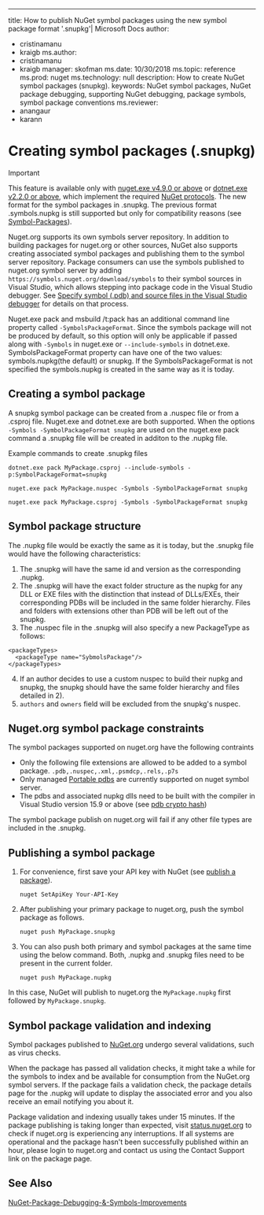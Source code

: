 ---
title: How to publish NuGet symbol packages using the new symbol package format '.snupkg'| Microsoft Docs
author:
- cristinamanu
- kraigb
ms.author:
- cristinamanu
- kraigb
manager: skofman
ms.date: 10/30/2018
ms.topic: reference
ms.prod: nuget
ms.technology: null
description: How to create NuGet symbol packages (snupkg).
keywords: NuGet symbol packages, NuGet package debugging, supporting NuGet debugging, package symbols, symbol package conventions
ms.reviewer:
- anangaur
- karann


# Creating symbol packages (.snupkg)
> [!Important]
> This feature is available only with [nuget.exe v4.9.0 or above](https://www.nuget.org/downloads) or [dotnet.exe v2.2.0 or above](https://www.microsoft.com/net/download/dotnet-core/2.2), which implement the required [NuGet protocols](../api/nuget-protocols.md).
> The new format for the symbol packages in .snupkg. The previous format .symbols.nupkg is still supported but only for compatibility reasons (see [Symbol-Packages](Symbol-Packages.md)).

Nuget.org supports its own symbols server repository. In addition to building packages for nuget.org or other sources, NuGet also supports creating associated symbol packages and publishing them to the symbol server repository.
Package consumers can use the symbols published to nuget.org symbol server by adding `https://symbols.nuget.org/download/symbols` to their symbol sources in Visual Studio, which allows stepping into package code in the Visual Studio debugger. See [Specify symbol (.pdb) and source files in the Visual Studio debugger](https://docs.microsoft.com/en-us/visualstudio/debugger/specify-symbol-dot-pdb-and-source-files-in-the-visual-studio-debugger?view=vs-2017) for details on that process.

Nuget.exe pack and msbuild /t:pack has an additional command line property called ```-SymbolsPackageFormat```. Since the symbols package will not be produced by default, so this option will only be applicable if passed along with ```-Symbols``` in nuget.exe or ```--include-symbols``` in dotnet.exe. SymbolsPackageFormat property can have one of the two values: symbols.nupkg(the default) or snupkg. If the SymbolsPackageFormat is not specified the symbols.nupkg is created in the same way as it is today.


## Creating a symbol package

A snupkg symbol package can be created from a .nuspec file or from a .csproj file. Nuget.exe and dotnet.exe are both supported. When the options ```-Symbols -SymbolPackageFormat snupkg``` are used on the nuget.exe pack command a .snupkg file will be created in additon to the .nupkg file.

Example commands to create .snupkg files
```
dotnet.exe pack MyPackage.csproj --include-symbols -p:SymbolPackageFormat=snupkg

nuget.exe pack MyPackage.nuspec -Symbols -SymbolPackageFormat snupkg

nuget.exe pack MyPackage.csproj -Symbols -SymbolPackageFormat snupkg
```

## Symbol package structure

The .nupkg file would be exactly the same as it is today, but the .snupkg file would have the following characteristics:

1) The .snupkg will have the same id and version as the corresponding .nupkg.
2) The .snupkg will have the exact folder structure as the nupkg for any DLL or EXE files with the distinction that instead of DLLs/EXEs, their corresponding PDBs will be included in the same folder hierarchy. Files and folders with extensions other than PDB will be left out of the snupkg.
3) The .nuspec file in the .snupkg will also specify a new PackageType as follows:
``` 
<packageTypes>
  <packageType name="SybmolsPackage"/>
</packageTypes>
```
4) If an author decides to use a custom nuspec to build their nupkg and snupkg, the snupkg should have the same folder hierarchy and files detailed in 2).
5) ```authors``` and ```owners``` field will be excluded from the snupkg's nuspec.


## Nuget.org symbol package constraints
The symbol packages supported on nuget.org have the following contraints

- Only the following file extensions are allowed to be added to a symbol package. ```.pdb,.nuspec,.xml,.psmdcp,.rels,.p7s```
- Only managed [Portable pdbs](https://github.com/dotnet/corefx/blob/master/src/System.Reflection.Metadata/specs/PortablePdb-Metadata.md) are currently supported on nuget symbol server.
- The pdbs and associated nupkg dlls need to be built with the compiler in Visual Studio version 15.9 or above (see [pdb crypto hash](https://github.com/dotnet/roslyn/issues/24429))

The symbol package publish on nuget.org will fail if any other file types are included in the .snupkg.

## Publishing a symbol package

1. For convenience, first save your API key with NuGet (see [publish a package](../create-packages/publish-a-package.md)).

    ```cli
    nuget SetApiKey Your-API-Key
    ```

1. After publishing your primary package to nuget.org, push the symbol package as follows.

    ```cli
    nuget push MyPackage.snupkg
    ```

1. You can also push both primary and symbol packages at the same time using the below command. Both, .nupkg and .snupkg files need to be present in the current folder.

    ```cli
    nuget push MyPackage.nupkg
    ```

In this case, NuGet will publish to nuget.org the `MyPackage.nupkg` first followed by `MyPackage.snupkg`.

## Symbol package validation and indexing
Symbol packages published to [NuGet.org](https://www.nuget.org/) undergo several validations, such as virus checks.

When the package has passed all validation checks, it might take a while for the symbols to index and be available for consumption from the NuGet.org symbol servers. If the package fails a validation check, the package details page for the .nupkg will update to display the associated error and you also receive an email notifying you about it.

Package validation and indexing usually takes under 15 minutes. If the package publishing is taking longer than expected, visit [status.nuget.org](https://status.nuget.org/) to check if nuget.org is experiencing any interruptions. If all systems are operational and the package hasn't been successfully published within an hour, please login to nuget.org and contact us using the Contact Support link on the package page.

## See Also

[NuGet-Package-Debugging-&-Symbols-Improvements](https://github.com/NuGet/Home/wiki/NuGet-Package-Debugging-&-Symbols-Improvements)
